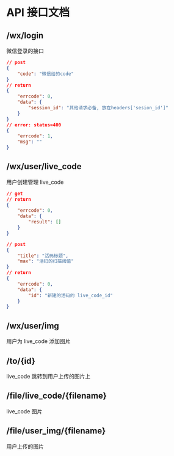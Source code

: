 # API 接口文档

## /wx/login

微信登录的接口

```json
// post
{
    "code": "微信给的code"
}
// return
{
    "errcode": 0,
    "data": {
        "session_id": "其他请求必备, 放在headers['sesion_id']"
    }
}
// error: status=400
{
    "errcode": 1,
    "msg": ""
}
```

## /wx/user/live_code

用户创建管理 live_code

```json
// get
// return
{
    "errcode": 0,
    "data": {
        "result": []
    }
}
```

```json
// post
{
    "title": "活码标题",
    "max": "活码的扫描阈值"
}
// return
{
    "errcode": 0,
    "data": {
        "id": "新建的活码的 live_code_id"
    }
}
```



## /wx/user/img

用户为 live_code 添加图片

## /to/{id}

live_code 跳转到用户上传的图片上

## /file/live_code/{filename}

live_code 图片

## /file/user_img/{filename}

用户上传的图片


